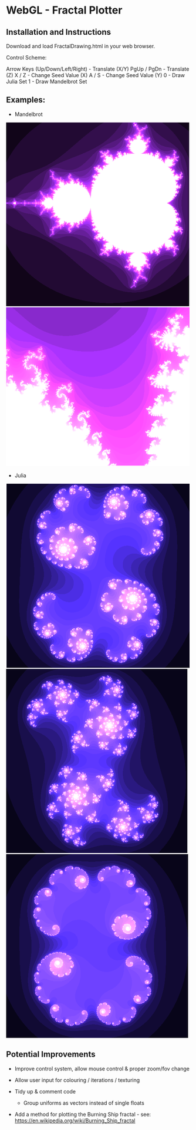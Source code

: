 WebGL - Fractal Plotter
=====

## Installation and Instructions

Download and load FractalDrawing.html in your web browser.

Control Scheme:

Arrow Keys (Up/Down/Left/Right) - Translate (X/Y)
PgUp / PgDn - Translate (Z)
X / Z - Change Seed Value (X)
A / S - Change Seed Value (Y)
0 - Draw Julia Set
1 - Draw Mandelbrot Set

## Examples:

- Mandelbrot

![MB1](/Images/MB/MB1.png?raw=true "Mandelbrot 1")
![MB2](/Images/MB/MB2.png?raw=true "Mandelbrot 2")


- Julia

![JL1](/Images/JL/JL1.png?raw=true "Julia 1")
![JL2](/Images/JL/JL2.png?raw=true "Julia 2")
![JL2](/Images/JL/JL3.png?raw=true "Julia 3")


## Potential Improvements
  
  - Improve control system, allow mouse control & proper zoom/fov change
    
   - Allow user input for colouring / iterations / texturing
  
  - Tidy up & comment code
    - Group uniforms as vectors instead of single floats  

  - Add a method for plotting the Burning Ship fractal - see: https://en.wikipedia.org/wiki/Burning_Ship_fractal
